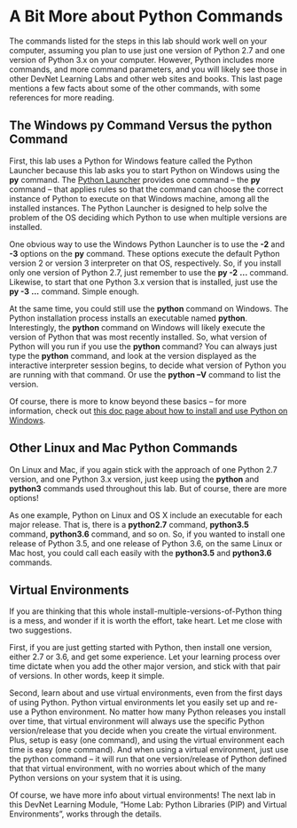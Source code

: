 # A Bit More about Python Commands

The commands listed for the steps in this lab should work well on your computer, assuming you plan to use just one version of Python 2.7 and one version of Python 3.x on your computer. However, Python includes more commands, and more command parameters, and you will likely see those in other DevNet Learning Labs and other web sites and books. This last page mentions a few facts about some of the other commands, with some references for more reading.

## The Windows py Command Versus the python Command

First, this lab uses a Python for Windows feature called the Python Launcher because this lab asks you to start Python on Windows using the **py** command. The [Python Launcher](https://www.python.org/dev/peps/pep-0397/) provides one command – the **py** command – that applies rules so that the command can choose the correct instance of Python to execute on that Windows machine, among all the installed instances. The Python Launcher is designed to help solve the problem of the OS deciding which Python to use when multiple versions are installed.

One obvious way to use the Windows Python Launcher is to use the **-2** and **-3** options on the **py** command. These options execute the default Python version 2 or version 3 interpreter on that OS, respectively. So, if you install only one version of Python 2.7, just remember to use the **py -2** **...** command. Likewise, to start that one Python 3.x version that is installed, just use the **py -3** **...** command. Simple enough.

At the same time, you could still use the **python** command on Windows. The Python installation process installs an executable named **python**. Interestingly, the **python** command on Windows will likely execute the version of Python that was most recently installed. So, what version of Python will you run if you use the **python** command? You can always just type the **python** command, and look at the version displayed as the interactive interpreter session begins, to decide what version of Python you are running with that command. Or use the **python –V** command to list the version.

Of course, there is more to know beyond these basics – for more information, check out [this doc page about how to install and use Python on Windows](https://docs.python.org/3/using/windows.html).

## Other Linux and Mac Python Commands

On Linux and Mac, if you again stick with the approach of one Python 2.7 version, and one Python 3.x version, just keep using the **python** and **python3** commands used throughout this lab. But of course, there are more options!

As one example, Python on Linux and OS X include an executable for each major release. That is, there is a **python2.7** command, **python3.5** command, **python3.6** command, and so on. So, if you wanted to install one release of Python 3.5, and one release of Python 3.6, on the same Linux or Mac host, you could call each easily with the **python3.5** and **python3.6** commands.

## Virtual Environments

If you are thinking that this whole install-multiple-versions-of-Python thing is a mess, and wonder if it is worth the effort, take heart. Let me close with two suggestions.

First, if you are just getting started with Python, then install one version, either 2.7 or 3.6, and get some experience. Let your learning process over time dictate when you add the other major version, and stick with that pair of versions. In other words, keep it simple.

Second, learn about and use virtual environments, even from the first days of using Python. Python virtual environments let you easily set up and re-use a Python environment. No matter how many Python releases you install over time, that virtual environment will always use the specific Python version/release that you decide when you create the virtual environment. Plus, setup is easy (one command), and using the virtual environment each time is easy (one command). And when using a virtual environment, just use the python command – it will run that one version/release of Python defined that that virtual environment, with no worries about which of the many Python versions on your system that it is using.

Of course, we have more info about virtual environments! The next lab in this DevNet Learning Module, “Home Lab: Python Libraries (PIP) and Virtual Environments”, works through the details.
